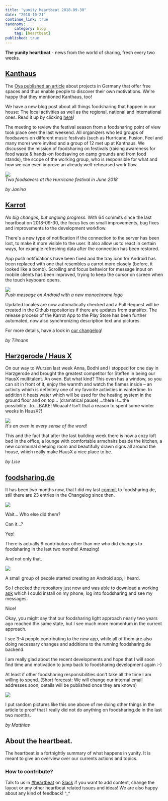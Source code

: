 ```yaml
---
title: "yunity heartbeat 2018-09-30"
date: "2018-10-21"
continue_link: true
taxonomy:
    category: blog
    tag: [heartbeat]
published: true
---
```


**The yunity heartbeat** - news from the world of sharing, fresh every two weeks.

## [Kanthaus](https://kanthaus.online)
The [Oya published an article](https://oya-online.de/article/read/3039-.html) about projects in Germany that offer free spaces and thus enable people to discover their own motivations. We're happy that they mentioned Kanthaus, too!

We have a new blog post about all things foodsharing that happen in our house: The local activities as well as the regional, national and international ones. Read it up by clicking [here](https://kanthaus.online/blog/2018-09-26_foodsharing)!

The meeting to review the festival season from a foodsharing point of view took place over the last weekend. All organizers who led groups of foodsavers on different music festivals (such as Hurricane, Fusion, Feel and many more) were invited and a group of 12 met up at Kanthaus. We discussed the mission of foodsharing on festivals (raising awareness for food waste & hands-on foodsaving on camp grounds and from food stands), the scope of the working group, who is responsible for what and how we can even improve an already well-rehearsed work flow.

![](festivalSaving.jpg)<br>
_Two foodsavers at the Hurricane festival in June 2018_

_by Janina_

## [Karrot](https://karrot.world)

*No big changes, but ongoing progress.* With 64 commits since the last heartbeat on 2018-09-30, the focus lies on small improvements, bug fixes and improvements to the development workflow.

There's a new type of notification if the connection to the server has been lost, to make it more visible to the user. It also allow us to react in certain ways, for example refreshing data after the connection has been restored.

App push notifications have been fixed and the tray icon for Android has been replaced with one that resembles a carrot more closely (before, it looked like a bomb). Scrolling and focus behavior for message input on mobile clients has been improved, trying to keep the cursor on screen when the touch keyboard opens.

![](karrot-push.png)<br>
_Push message on Android with a new monochrome logo_

Updated locales are now automatically checked and a Pull Request will be created in the Github repositories if there are updates from transifex. The release process of the Karrot App to the Play Store has been further automated, now also synchronizing description text and pictures.

For more details, have a look in [our changelog](https://github.com/yunity/karrot-frontend/blob/master/CHANGELOG.md)!

_by Tilmann_

## [Harzgerode / Haus X](http://freiefeldlage.de/)
On our way to Wurzen last week Anna, Bodhi and I stopped for one day in Harzgerode and brought the greatest competitor for Steffen in being our HausX multitalent. An oven. But what kind? This oven has a window, so you can sit in front of it, enjoy the warmth and watch the flames inside – an activity which is definitely one of my favorite activities in wintertime. In addition it heats water which will be used for the heating system in the ground floor and on top… (dramatical pause) …there is...the possibility...to….BAKE! Woaaah! Isn‘t that a reason to spent some winter weeks in HausX?!

![](hzOven.jpg)<br>
_It's an oven in every sense of the word!_

This and the fact that after the last building week there is now a cozy loft bed in the office, a lounge with comfortable armchairs beside the kitchen, a new communal sleeping room and beautifully drawn signs all around the house, which really make HausX a nice place to be.

_by Lise_

## [foodsharing.de](https://foodsharing.de)
It has been two months now, that I did my last [commit](https://en.wikipedia.org/wiki/Commit_(version_control)) to foodsharing.de, still there are 23 entries in the Changelog since then.

![](matthias_looking_at_bulb.jpg)

Wait... Who else did them?

Can it...?

Yep!

There is actually 9 contributors other than me who did changes to foodsharing in the last two months!
Amazing!

And not only that.

![](0matthias_cooking_bike_trip.jpg)

A small group of people started creating an Android app, I heard.

So I checked the repository just now and was able to download a working [apk](https://en.wikipedia.org/wiki/Android_application_package) which I could install on my phone, log into foodsharing and see my messages.

Nice!

Okay, you might say that our foodsharing light approach nearly two years ago reached the same state, but I see much more momentum in the current approach.

I see 3-4 people contributing to the new app, while all of them are also doing necessary changes and additions to the running foodsharing.de backend.

I am really glad about the recent developments and hope that I will soon find time and motivation to jump back to foodsharing development again :-)

At least if other foodsharing responsibilities don't take all the time I am willing to spend. (Short forecast: We will change our internal email addresses soon, details will be published once they are known)

![](matthias_explaining_things_to_people.jpg)

I put random pictures like this one above of me doing other things in the article to proof that I really did not do anything on foodsharing.de in the last two months.

_by Matthias_


## About the heartbeat.
The heartbeat is a fortnightly summary of what happens in yunity. It is meant to give an overview over our currents actions and topics.

### How to contribute?
Talk to us in [#heartbeat](https://yunity.slack.com/messages/heartbeat/) on [Slack](https://slackin.yunity.org) if you want to add content, change the layout or any other heartbeat related issues and ideas! We are also happy about any kind of feedback! ^\_^
